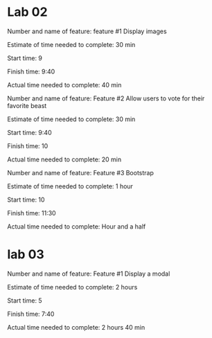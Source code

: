 # Lab 02

Number and name of feature: feature #1 Display images

Estimate of time needed to complete: 30 min

Start time: 9

Finish time: 9:40

Actual time needed to complete: 40 min

Number and name of feature: Feature #2 Allow users to vote for their favorite beast

Estimate of time needed to complete: 30 min

Start time: 9:40

Finish time: 10

Actual time needed to complete: 20 min

Number and name of feature: Feature #3 Bootstrap

Estimate of time needed to complete: 1 hour

Start time: 10

Finish time: 11:30

Actual time needed to complete: Hour and a half

# lab 03

Number and name of feature: Feature #1 Display a modal

Estimate of time needed to complete: 2 hours

Start time: 5

Finish time: 7:40

Actual time needed to complete: 2 hours 40 min

